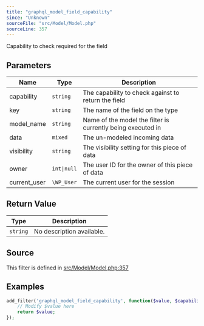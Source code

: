 ```yaml
---
title: "graphql_model_field_capability"
since: "Unknown"
sourceFile: "src/Model/Model.php"
sourceLine: 357
---
```



Capability to check required for the field

## Parameters

| Name | Type | Description |
|------|------|-------------|
| capability | `string` | The capability to check against to return the field |
| key | `string` | The name of the field on the type |
| model_name | `string` | Name of the model the filter is currently being executed in |
| data | `mixed` | The un-modeled incoming data |
| visibility | `string` | The visibility setting for this piece of data |
| owner | `int\|null` | The user ID for the owner of this piece of data |
| current_user | `\WP_User` | The current user for the session |



## Return Value

| Type | Description |
|------|-------------|
| `string` | No description available. |



## Source

This filter is defined in [src/Model/Model.php:357](https://github.com/wp-graphql/wp-graphql/blob/develop/src/Model/Model.php#L357)


## Examples

```php
add_filter('graphql_model_field_capability', function($value, $capability, $key, $model_name, $data, $visibility, $owner, $current_user) {
    // Modify $value here
    return $value;
});
```